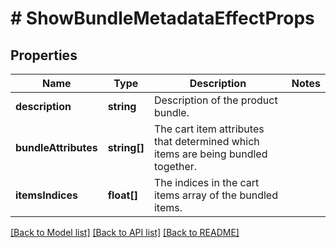# # ShowBundleMetadataEffectProps

## Properties

Name | Type | Description | Notes
------------ | ------------- | ------------- | -------------
**description** | **string** | Description of the product bundle. | 
**bundleAttributes** | **string[]** | The cart item attributes that determined which items are being bundled together. | 
**itemsIndices** | **float[]** | The indices in the cart items array of the bundled items. | 

[[Back to Model list]](../../README.md#documentation-for-models) [[Back to API list]](../../README.md#documentation-for-api-endpoints) [[Back to README]](../../README.md)


